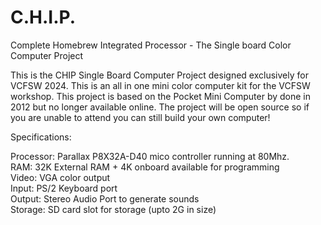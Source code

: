 # C.H.I.P.
Complete Homebrew Integrated Processor - The Single board Color Computer Project 

This is the CHIP Single Board Computer Project designed exclusively for VCFSW 2024. This is an all in one mini color computer kit for the VCFSW workshop. This project is based on the Pocket Mini Computer by done in 2012 but no longer available online. 
The project will be open source so if you are unable to attend you can still build your own computer!

Specifications:

Processor: Parallax P8X32A-D40 mico controller running at 80Mhz. <br>
RAM: 32K External RAM + 4K onboard available for programming<br>
Video: VGA color output<br>
Input: PS/2 Keyboard port<br>
Output: Stereo Audio Port to generate sounds<br>
Storage: SD card slot for storage (upto 2G in size)<br>


